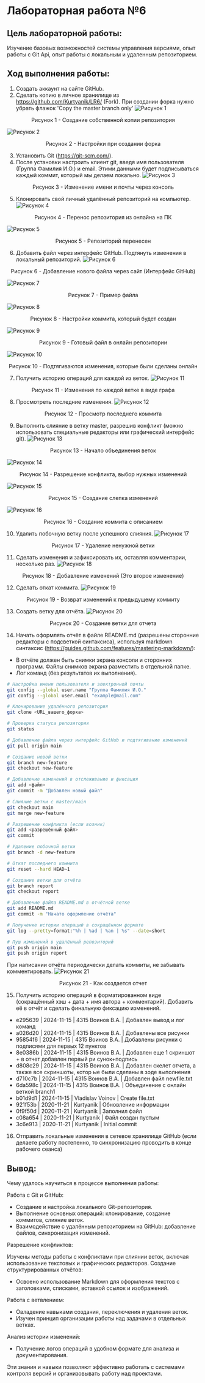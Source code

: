 # Лабораторная работа №6

## Цель лабораторной работы:
Изучение базовых возможностей системы управления версиями, опыт работы с Git Api, опыт работы с локальным и удаленным репозиторием. 

## Ход выполнения работы:

1. Создать аккаунт на сайте GitHub.
2. Сделать копию в личное хранилище из
https://github.com/Kurtyanik/LR6/ (Fork). При создании форка нужно убрать флажок 'Copy the master branch only'
![Рисунок 1](/LR6_screen/Screenshot_1.png)
<p style="text-align: center;">Рисунок 1 - Создание собственной копии репозитория</p>

![Рисунок 2](/LR6_screen/Screenshot_2.png)
<p style="text-align: center;">Рисунок 2 - Настройки при создании форка</p>

3. Установить Git (https://git-scm.com/).
4. После установки настроить клиент git, введя имя пользователя (Группа
Фамилия И.О.) и email. Этими данными будет подписываться каждый коммит, который мы делаем локально.
![Рисунок 3](/LR6_screen/Screenshot_3.png)
<p style="text-align: center;">Рисунок 3 - Изменение имени и почты через консоль</p>

5. Клонировать свой личный удалённый репозиторий на компьютер.
![Рисунок 4](/LR6_screen/Screenshot_4.png)
<p style="text-align: center;">Рисунок 4 - Перенос репозитория из онлайна на ПК</p>

![Рисунок 5](/LR6_screen/Screenshot_5.png)
<p style="text-align: center;">Рисунок 5 - Репозиторий перенесен</p>

6. Добавить файл через интерфейс GitHub. Подтянуть изменения в
локальный репозиторий.
![Рисунок 6](/LR6_screen/Screenshot_6.png)
<p style="text-align: center;">Рисунок 6 - Добавление нового файла через сайт (Интерфейс GitHub)</p>

![Рисунок 7](/LR6_screen/Screenshot_7.png)
<p style="text-align: center;">Рисунок 7 - Пример файла</p>

![Рисунок 8](/LR6_screen/Screenshot_8.png)
<p style="text-align: center;">Рисунок 8 - Настройки коммита, который будет создан</p>

![Рисунок 9](/LR6_screen/Screenshot_9.png)
<p style="text-align: center;">Рисунок 9 - Готовый файл в онлайн репозитории</p>

![Рисунок 10](/LR6_screen/Screenshot_10.png)
<p style="text-align: center;">Рисунок 10 - Подтягиваются изменения, которые были сделаны онлайн</p>

7. Получить историю операций для каждой из веток.
![Рисунок 11](/LR6_screen/Screenshot_11.png)
<p style="text-align: center;">Рисунок 11 - Изменения по каждой ветке в виде графа</p>

8. Просмотреть последние изменения.
![Рисунок 12](/LR6_screen/Screenshot_12.png)
<p style="text-align: center;">Рисунок 12 - Просмотр последнего коммита</p>

9. Выполнить слияние в ветку master, разрешив конфликт (можно использовать специальные редакторы или графический интерфейс git).
![Рисунок 13](/LR6_screen/Screenshot_13.png)
<p style="text-align: center;">Рисунок 13 - Начало объединения веток</p>

![Рисунок 14](/LR6_screen/Screenshot_14.png)
<p style="text-align: center;">Рисунок 14 - Разрешение конфликта, выбор нужных изменений</p>

![Рисунок 15](/LR6_screen/Screenshot_15.png)
<p style="text-align: center;">Рисунок 15 - Создание слепка изменений</p>

![Рисунок 16](/LR6_screen/Screenshot_16.png)
<p style="text-align: center;">Рисунок 16 - Создание коммита с описанием</p>

10. Удалить побочную ветку после успешного слияния.
![Рисунок 17](/LR6_screen/Screenshot_17.png)
<p style="text-align: center;">Рисунок 17 - Удаление ненужной ветки</p>

11. Сделать изменения и зафиксировать их, оставляя комментарии,
несколько раз.
![Рисунок 18](/LR6_screen/Screenshot_18.png)
<p style="text-align: center;">Рисунок 18 - Добавление изменений (Это второе изменение)</p>

12. Сделать откат коммита.
![Рисунок 19](/LR6_screen/Screenshot_19.png)
<p style="text-align: center;">Рисунок 19 - Возврат изменений к предыдущему коммиту</p>

13. Создать ветку для отчёта.
![Рисунок 20](/LR6_screen/Screenshot_20.png)
<p style="text-align: center;">Рисунок 20 - Создание ветки для отчета</p>

14. Начать оформлять отчёт в файле README.md (разрешены сторонние
редакторы с подсветкой синтаксиса), используя markdown синтаксис
(https://guides.github.com/features/mastering-markdown/):
+ В отчёте должен быть снимки экрана консоли и сторонних программ.
Файлы снимков экрана разместить в отдельной папке.
+ Лог команд (без результатов их выполнения).
```bash
# Настройка имени пользователя и электронной почты
git config --global user.name "Группа Фамилия И.О."
git config --global user.email "example@mail.com"

# Клонирование удалённого репозитория
git clone <URL_вашего_форка>

# Проверка статуса репозитория
git status

# Добавление файла через интерфейс GitHub и подтягивание изменений
git pull origin main

# Создание новой ветки
git branch new-feature
git checkout new-feature

# Добавление изменений в отслеживание и фиксация
git add <файл>
git commit -m "Добавлен новый файл"

# Слияние ветки с master/main
git checkout main
git merge new-feature

# Разрешение конфликта (если возник)
git add <разрешённый файл>
git commit

# Удаление побочной ветки
git branch -d new-feature

# Откат последнего коммита
git reset --hard HEAD~1

# Создание ветки для отчёта
git branch report
git checkout report

# Добавление файла README.md в отчётной ветке
git add README.md
git commit -m "Начато оформление отчёта"

# Получение истории операций в сокращённом формате
git log --pretty=format:"%h | %ad | %an | %s" --date=short

# Пуш изменений в удалённый репозиторий
git push origin main
git push origin report
```
При написании отчёта периодически делать коммиты, не забывать
комментировать.
![Рисунок 21](/LR6_screen/Screenshot_21.png)
<p style="text-align: center;">Рисунок 21 - Как создается отчет</p>

15. Получить историю операций в форматированном виде (сокращённый
хэш + дата + имя автора + комментарий). Добавить её в отчёт и сделать
финальную фиксацию изменений.
+ e295639 | 2024-11-15 | 4315 Воинов В.А. | Добавлен вывод и лог команд
+ a026d20 | 2024-11-15 | 4315 Воинов В.А. | Добавлены все рисунки
+ 95854f6 | 2024-11-15 | 4315 Воинов В.А. | Добавлены рисунки с подписями для первых 12 пунктов
+ 8e0386b | 2024-11-15 | 4315 Воинов В.А. | Добавлен еще 1 скриншот + в отчет добавлен первый ри
сунок+подпись
+ d808c29 | 2024-11-15 | 4315 Воинов В.А. | Добавлен скелет отчета, а также все скриншоты, котор
ые были сделаны в зоде выполнения
+ d710c7b | 2024-11-15 | 4315 Воинов В.А. | Добавлен файл newfile.txt
+ 6da598c | 2024-11-15 | 4315 Воинов В.А. | Объединение с онлайн веткой branch1
+ b01d9d1 | 2024-11-15 | Vladislav Voinov | Create file.txt
+ 921f53b | 2020-11-21 | Kurtyanik | Обновление информации
+ 0f9f50d | 2020-11-21 | Kurtyanik | Заполнил файл
+ c08a654 | 2020-11-21 | Kurtyanik | Файл создан пустым
+ 3c6e913 | 2020-11-21 | Kurtyanik | Initial commit

16. Отправить локальные изменения в сетевое хранилище GitHub (если
делаете работу постепенно, то синхронизацию проводить в конце рабочего
сеанса) 

## Вывод:
Чему удалось научиться в процессе выполнения работы:

Работа с Git и GitHub:

+ Создание и настройка локального Git-репозитория.
+ Выполнение основных операций: клонирование, создание коммитов, слияние веток.
+ Взаимодействие с удалённым репозиторием на GitHub: добавление файлов, синхронизация изменений.

Разрешение конфликтов:

Изучены методы работы с конфликтами при слиянии веток, включая использование текстовых и графических редакторов.
Создание структурированных отчётов:

+ Освоено использование Markdown для оформления текстов с заголовками, списками, вставкой ссылок и изображений.

Работа с ветвлением:

+ Овладение навыками создания, переключения и удаления веток.
+ Изучен принцип организации работы над задачами в отдельных ветках.

Анализ истории изменений:

+ Получение логов операций в удобном формате для анализа и документирования.

Эти знания и навыки позволяют эффективно работать с системами контроля версий и организовывать работу над проектами.